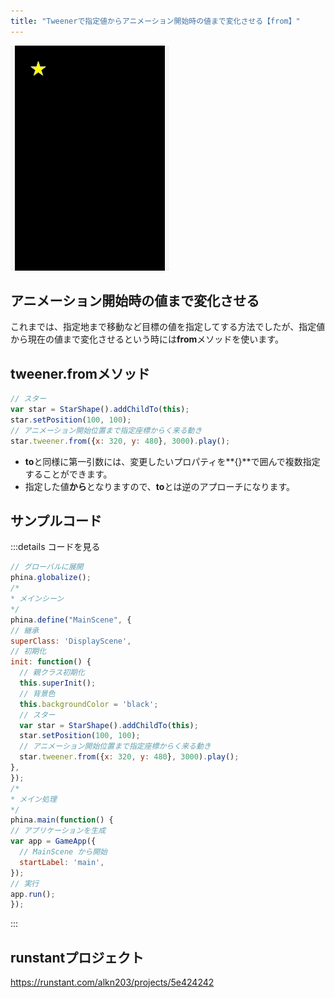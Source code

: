 ```yaml
---
title: "Tweenerで指定値からアニメーション開始時の値まで変化させる【from】"
---
```


![tweener-from](/images/tweener-from.gif)

## アニメーション開始時の値まで変化させる
これまでは、指定地まで移動など目標の値を指定してする方法でしたが、指定値から現在の値まで変化させるという時には**from**メソッドを使います。

## tweener.fromメソッド

```js
// スター
var star = StarShape().addChildTo(this);
star.setPosition(100, 100);
// アニメーション開始位置まで指定座標からく来る動き
star.tweener.from({x: 320, y: 480}, 3000).play();
```

* **to**と同様に第一引数には、変更したいプロパティを**{}**で囲んで複数指定することができます。
* 指定した値**から**となりますので、**to**とは逆のアプローチになります。

## サンプルコード
:::details コードを見る
```js
// グローバルに展開
phina.globalize();
/*
* メインシーン
*/
phina.define("MainScene", {
// 継承
superClass: 'DisplayScene',
// 初期化
init: function() {
  // 親クラス初期化
  this.superInit();
  // 背景色
  this.backgroundColor = 'black';
  // スター
  var star = StarShape().addChildTo(this);
  star.setPosition(100, 100);
  // アニメーション開始位置まで指定座標からく来る動き
  star.tweener.from({x: 320, y: 480}, 3000).play();
},
});
/*
* メイン処理
*/
phina.main(function() {
// アプリケーションを生成
var app = GameApp({
  // MainScene から開始
  startLabel: 'main',
});
// 実行
app.run();
});
```
:::

## runstantプロジェクト
https://runstant.com/alkn203/projects/5e424242